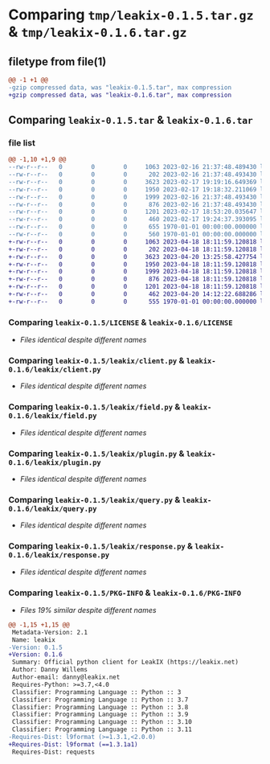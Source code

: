 # Comparing `tmp/leakix-0.1.5.tar.gz` & `tmp/leakix-0.1.6.tar.gz`

## filetype from file(1)

```diff
@@ -1 +1 @@
-gzip compressed data, was "leakix-0.1.5.tar", max compression
+gzip compressed data, was "leakix-0.1.6.tar", max compression
```

## Comparing `leakix-0.1.5.tar` & `leakix-0.1.6.tar`

### file list

```diff
@@ -1,10 +1,9 @@
--rw-r--r--   0        0        0     1063 2023-02-16 21:37:48.489430 leakix-0.1.5/LICENSE
--rw-r--r--   0        0        0      202 2023-02-16 21:37:48.493430 leakix-0.1.5/leakix/__init__.py
--rw-r--r--   0        0        0     3623 2023-02-17 19:19:16.649369 leakix-0.1.5/leakix/client.py
--rw-r--r--   0        0        0     1950 2023-02-17 19:18:32.211069 leakix-0.1.5/leakix/field.py
--rw-r--r--   0        0        0     1999 2023-02-16 21:37:48.493430 leakix-0.1.5/leakix/plugin.py
--rw-r--r--   0        0        0      876 2023-02-16 21:37:48.493430 leakix-0.1.5/leakix/query.py
--rw-r--r--   0        0        0     1201 2023-02-17 18:53:20.035647 leakix-0.1.5/leakix/response.py
--rw-r--r--   0        0        0      460 2023-02-17 19:24:37.393095 leakix-0.1.5/pyproject.toml
--rw-r--r--   0        0        0      655 1970-01-01 00:00:00.000000 leakix-0.1.5/setup.py
--rw-r--r--   0        0        0      560 1970-01-01 00:00:00.000000 leakix-0.1.5/PKG-INFO
+-rw-r--r--   0        0        0     1063 2023-04-18 18:11:59.120818 leakix-0.1.6/LICENSE
+-rw-r--r--   0        0        0      202 2023-04-18 18:11:59.120818 leakix-0.1.6/leakix/__init__.py
+-rw-r--r--   0        0        0     3623 2023-04-20 13:25:58.427754 leakix-0.1.6/leakix/client.py
+-rw-r--r--   0        0        0     1950 2023-04-18 18:11:59.120818 leakix-0.1.6/leakix/field.py
+-rw-r--r--   0        0        0     1999 2023-04-18 18:11:59.120818 leakix-0.1.6/leakix/plugin.py
+-rw-r--r--   0        0        0      876 2023-04-18 18:11:59.120818 leakix-0.1.6/leakix/query.py
+-rw-r--r--   0        0        0     1201 2023-04-18 18:11:59.120818 leakix-0.1.6/leakix/response.py
+-rw-r--r--   0        0        0      462 2023-04-20 14:12:22.688286 leakix-0.1.6/pyproject.toml
+-rw-r--r--   0        0        0      555 1970-01-01 00:00:00.000000 leakix-0.1.6/PKG-INFO
```

### Comparing `leakix-0.1.5/LICENSE` & `leakix-0.1.6/LICENSE`

 * *Files identical despite different names*

### Comparing `leakix-0.1.5/leakix/client.py` & `leakix-0.1.6/leakix/client.py`

 * *Files identical despite different names*

### Comparing `leakix-0.1.5/leakix/field.py` & `leakix-0.1.6/leakix/field.py`

 * *Files identical despite different names*

### Comparing `leakix-0.1.5/leakix/plugin.py` & `leakix-0.1.6/leakix/plugin.py`

 * *Files identical despite different names*

### Comparing `leakix-0.1.5/leakix/query.py` & `leakix-0.1.6/leakix/query.py`

 * *Files identical despite different names*

### Comparing `leakix-0.1.5/leakix/response.py` & `leakix-0.1.6/leakix/response.py`

 * *Files identical despite different names*

### Comparing `leakix-0.1.5/PKG-INFO` & `leakix-0.1.6/PKG-INFO`

 * *Files 19% similar despite different names*

```diff
@@ -1,15 +1,15 @@
 Metadata-Version: 2.1
 Name: leakix
-Version: 0.1.5
+Version: 0.1.6
 Summary: Official python client for LeakIX (https://leakix.net)
 Author: Danny Willems
 Author-email: danny@leakix.net
 Requires-Python: >=3.7,<4.0
 Classifier: Programming Language :: Python :: 3
 Classifier: Programming Language :: Python :: 3.7
 Classifier: Programming Language :: Python :: 3.8
 Classifier: Programming Language :: Python :: 3.9
 Classifier: Programming Language :: Python :: 3.10
 Classifier: Programming Language :: Python :: 3.11
-Requires-Dist: l9format (>=1.3.1,<2.0.0)
+Requires-Dist: l9format (==1.3.1a1)
 Requires-Dist: requests
```


